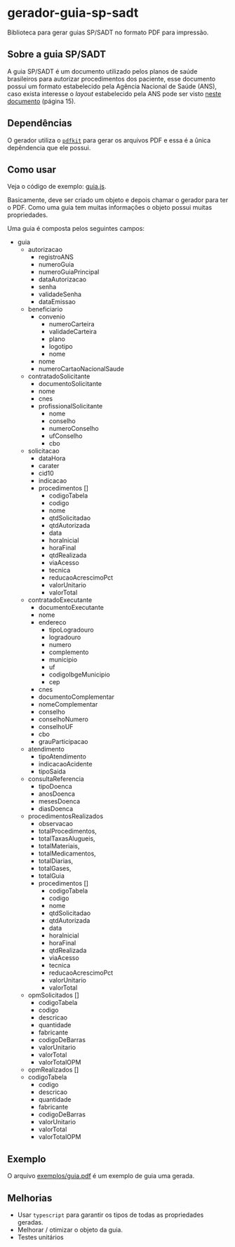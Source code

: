 # gerador-guia-sp-sadt

Biblioteca para gerar guias SP/SADT no formato PDF para impressão.

## Sobre a guia SP/SADT

A guia SP/SADT é um documento utilizado pelos planos de saúde brasileiros para autorizar procedimentos dos paciente, esse documento possui um formato estabelecido pela Agência Nacional de Saúde (ANS), caso exista interesse o _layout_ estabelecido pela ANS pode ser visto [neste documento](http://www.ans.gov.br/images/stories/Plano_de_saude_e_Operadoras/tiss/Padrao_tiss/manual_de_conteudo_e_estrutura_v2110.pdf) (página 15).

## Dependências

O gerador utiliza o [`pdfkit`](http://pdfkit.org/) para gerar os arquivos PDF e essa é a ûnica depêndencia que ele possui.

## Como usar

Veja o código de exemplo: [guia.js](exemplos/guia.js).

Basicamente, deve ser criado um objeto e depois chamar o gerador para ter o PDF. Como uma guia tem muitas informações o objeto possui muitas propriedades.

Uma guia é composta pelos seguintes campos:

- guia
  - autorizacao
    - registroANS
    - numeroGuia
    - numeroGuiaPrincipal
    - dataAutorizacao
    - senha
    - validadeSenha
    - dataEmissao
  - beneficiario
    - convenio
      - numeroCarteira
      - validadeCarteira
      - plano
      - logotipo
      - nome
    - nome
    - numeroCartaoNacionalSaude
  - contratadoSolicitante
    - documentoSolicitante
    - nome
    - cnes
    - profissionalSolicitante
      - nome
      - conselho
      - numeroConselho
      - ufConselho
      - cbo
  - solicitacao
    - dataHora
    - carater
    - cid10
    - indicacao
    - procedimentos []
      - codigoTabela
      - codigo
      - nome
      - qtdSolicitadao
      - qtdAutorizada
      - data
      - horaInicial
      - horaFinal
      - qtdRealizada
      - viaAcesso
      - tecnica
      - reducaoAcrescimoPct
      - valorUnitario
      - valorTotal
  - contratadoExecutante
    - documentoExecutante
    - nome
    - endereco
      - tipoLogradouro
      - logradouro
      - numero
      - complemento
      - municipio
      - uf
      - codigoIbgeMunicipio
      - cep
    - cnes
    - documentoComplementar
    - nomeComplementar
    - conselho
    - conselhoNumero
    - conselhoUF
    - cbo
    - grauParticipacao
  - atendimento
    - tipoAtendimento
    - indicacaoAcidente
    - tipoSaida
  - consultaReferencia
    - tipoDoenca
    - anosDoenca
    - mesesDoenca
    - diasDoenca
  - procedimentosRealizados
    - observacao
    - totalProcedimentos,
    - totalTaxasAlugueis,
    - totalMateriais,
    - totalMedicamentos,
    - totalDiarias,
    - totalGases,
    - totalGuia
    - procedimentos []
      - codigoTabela
      - codigo
      - nome
      - qtdSolicitadao
      - qtdAutorizada
      - data
      - horaInicial
      - horaFinal
      - qtdRealizada
      - viaAcesso
      - tecnica
      - reducaoAcrescimoPct
      - valorUnitario
      - valorTotal
  - opmSolicitados []
    - codigoTabela
    - codigo
    - descricao
    - quantidade
    - fabricante
    - codigoDeBarras
    - valorUnitario
    - valorTotal
    - valorTotalOPM
  - opmRealizados []
  - codigoTabela
    - codigo
    - descricao
    - quantidade
    - fabricante
    - codigoDeBarras
    - valorUnitario
    - valorTotal
    - valorTotalOPM

## Exemplo

O arquivo [exemplos/guia.pdf](exemplos/guia.pdf) é um exemplo de guia uma gerada.

## Melhorias

- Usar `typescript` para garantir os tipos de todas as propriedades geradas.
- Melhorar / otimizar o objeto da guia.
- Testes unitários
